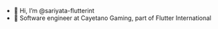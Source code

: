- 👋 Hi, I’m @sariyata-flutterint
- 🍒 Software engineer at Cayetano Gaming, part of Flutter International

<!---
sariyata-flutterint/sariyata-flutterint is a ✨ special ✨ repository because its `README.md` (this file) appears on your GitHub profile.
You can click the Preview link to take a look at your changes.
--->
